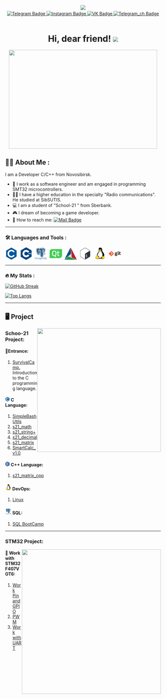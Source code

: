 <div id="header" align="center">
  <img src="https://media.giphy.com/media/v1.Y2lkPTc5MGI3NjExc2wwaWV6MWxrM2JrYnNtZXVnM3pvaTVnanQxY3Zxd3MycXlyYTlvYiZlcD12MV9pbnRlcm5hbF9naWZfYnlfaWQmY3Q9cw/3kPDmoWdBpQPNhCnUG/giphy.gif" width="150"/>
</div>
<div id="badges" align="center">
  <a href="https://t.me/Little_bany">
  <img src="https://img.shields.io/badge/Telegram-blue?logo=telegram&logoColor=white&style=for-the-badge" alt="Telegram Badge"/>
  </a>
  <a href="https://www.instagram.com/little__banny?igsh=MTh2bmlldGVyZHIyeg%3D%3D&utm_source=qr">
  <img src="https://img.shields.io/badge/Instagram-rgb(193,%2053,%20132)?logo=instagram&logoColor=white&style=for-the-badge" alt="Instagram Badge"/>
  </a>
  <a href="https://vk.com/sergeygorkovenko">
  <img src="https://img.shields.io/badge/VK-rgb(0,50,215)?logo=vk&logoColor=white&style=for-the-badge" alt="VK Badge"/>
  </a>  
  <a href="https://t.me/Little_banny1998">
  <img src="https://img.shields.io/badge/Telegram_channel.h-%20rgb(61,189,115)?logo=telegram&logoColor=white&style=for-the-badge" alt="Telegram_ch Badge"/>
  </a>
</div>
<div id="count" align="center">
<img src="https://komarev.com/ghpvc/?username=your-github-beregonb&style=for-the-badge&color=blue" alt=""/>
</div>
<h1 align="center">
  Hi, dear friend!
  <img src="https://media.giphy.com/media/hvRJCLFzcasrR4ia7z/giphy.gif" width="30px"/>
</h1>
<div align="center">
  <img src="https://avatars.dzeninfra.ru/get-zen_doc/271828/pub_6558e3c1b369c474f9838c92_6558e47665e2fc05706cff80/scale_1200" width="480" height="320"/>
</div>

## :man_technologist: About Me :
I am a Developer C/C++ from Novosibirsk.
- :briefcase: I work as a software engineer and am engaged in programming SMT32 microcontrollers.
- :man_student: I have a higher education in the specialty "Radio communications". He studied at SibSUTIS.
- :computer: I am a student of "School-21 " from Sberbank.
- :video_game: I dream of becoming a game developer.
- :email: How to reach me: [![Mail Badge](https://img.shields.io/badge/-Mail-blue?style=flat&logo=icloud&logoColor=white)](mailto:noka96@mail.ru)
---
### :hammer_and_wrench: Languages and Tools :
<div>
  <img src="https://github.com/devicons/devicon/blob/master/icons/c/c-plain.svg" title="C" alt="C" width="40" height="40"/>&nbsp;
  <img src="https://github.com/devicons/devicon/blob/master/icons/cplusplus/cplusplus-plain.svg" title="C++" alt="C++" width="40" height="40"/>&nbsp;
  <img src="https://github.com/devicons/devicon/blob/master/icons/postgresql/postgresql-plain-wordmark.svg" title="PostgreSQL" alt="PostgreSQL" width="40" height="40"/>&nbsp;
  <img src="https://github.com/devicons/devicon/blob/master/icons/qt/qt-original.svg" title="Qt" alt="Qt" width="40" height="40"/>&nbsp;
  <img src="https://github.com/devicons/devicon/blob/master/icons/cmake/cmake-original.svg" title="CMake" alt="CMake" width="40" height="40"/>&nbsp;
  <img src="https://github.com/devicons/devicon/blob/master/icons/bash/bash-original.svg" title="Bash" alt="Bash" width="40" height="40"/>&nbsp;
  <img src="https://github.com/devicons/devicon/blob/master/icons/linux/linux-original.svg" title="Linux" alt="Linux" width="40" height="40"/>&nbsp;
  <img src="https://github.com/devicons/devicon/blob/master/icons/git/git-original-wordmark.svg" title="Git" alt="Git" width="40" height="40"/>
</div>

---
### :fire: My Stats :
<a href="https://git.io/streak-stats"><img src="https://github-readme-streak-stats.herokuapp.com?user=beregonb" alt="GitHub Streak" /></a>

[![Top Langs](https://github-readme-stats.vercel.app/api/top-langs/?username=beregonb&layout=compact&theme=vision-friendly-white)](https://github.com/anuraghazra/github-readme-stats)

---
## :desktop_computer: Project
<div align="center">
  <img src="https://sun6-22.userapi.com/s/v1/ig2/nQqp5N3-2oObQ41p_d-MrMwTZVLDbpJ5M1_GA48QaFsw4JliJ4C7_cYDioHk98NQGZTI-JNDV5l18kU4glAbb02g.jpg?size=2160x2160&quality=96&crop=0,0,2160,2160&ava=1" width="400" height="400" align="right"/>
</div>

### Schoo-21 Project:

#### :battery:Entrance:
1. [SurvivalCamp.](https://github.com/beregonb/School_21) Introduction to the C programming language.

#### <img src="https://github.com/devicons/devicon/blob/master/icons/c/c-plain.svg" width="15" height="15" /> C Language:

1. [SimpleBashUtils](https://github.com/beregonb/s21_SimpleBashUtils)
2. [s21_math](https://github.com/beregonb/s21_math)
3. [s21_string+](https://github.com/beregonb/s21_stringplus)
4. [s21_decimal](https://github.com/beregonb/s21_decimal)
5. [s21_matrix](https://github.com/beregonb/s21_matrix)
6. [SmartCalc_v1.0](https://github.com/beregonb/SmartCalc-v1.0)

#### <img src="https://github.com/devicons/devicon/blob/master/icons/cplusplus/cplusplus-plain.svg" width="15" height="15" /> C++ Language:

1. [s21_matrix_cpp](https://github.com/beregonb/s21_matrix_cpp)

#### <img src="https://github.com/devicons/devicon/blob/master/icons/linux/linux-original.svg" width="20" height="20"/> DevOps:
1. [Linux](https://github.com/beregonb/Linux_01)

#### <img src="https://github.com/devicons/devicon/blob/master/icons/postgresql/postgresql-plain-wordmark.svg" width="20" height="20"/> SQL:
1. [SQL BootCamp](https://github.com/beregonb/SQL_Project)

---
### STM32 Project:
<div align="center">
  <img src="https://i.ebayimg.com/00/s/NjY4WDY1MA==/z/b3kAAOSw8w1X~Ll-/$_32.JPG?set_id=880000500F" width="450" height="468" align="right"/>
</div>

#### :floppy_disk: Work with STM32F407VGT6:

1. [Work Pin and GPIO](https://github.com/beregonb/STM32/tree/develop/Project-1)
2. [PWM](https://github.com/beregonb/STM32/tree/develop/Project-3)
3. [Work with UART](https://github.com/beregonb/STM32/tree/develop/Project-4)



